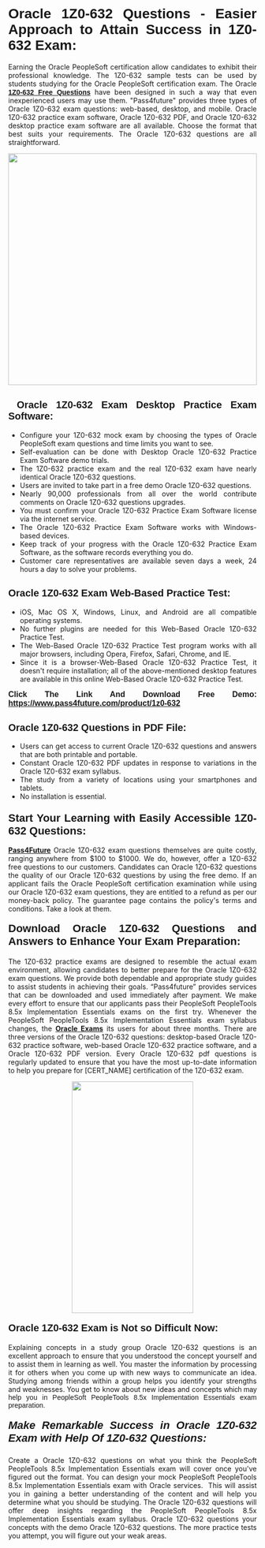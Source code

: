 <h1 style="text-align: justify;"><span style="font-family:Tahoma,Geneva,sans-serif;"><strong>Oracle 1Z0-632 Questions - Easier Approach to Attain Success in 1Z0-632 Exam:</strong></span></h1>

<p style="text-align: justify;">Earning the Oracle PeopleSoft certification allow candidates to exhibit their professional knowledge. The 1Z0-632 sample tests can be used by students studying for the Oracle PeopleSoft certification exam. The Oracle <a href="https://www.pass4future.com/questions/oracle/1z0-632" target="_blank"><span style="font-family:Tahoma,Geneva,sans-serif;"><strong>1Z0-632 Free Questions</strong></span></a> have been designed in such a way that even inexperienced users may use them. "Pass4future" provides three types of Oracle 1Z0-632 exam questions: web-based, desktop, and mobile. Oracle 1Z0-632 practice exam software, Oracle 1Z0-632 PDF, and Oracle 1Z0-632 desktop practice exam software are all available. Choose the format that best suits your requirements. The Oracle 1Z0-632 questions are all straightforward.</p>

<p style="text-align: justify;"><a href="https://www.pass4future.com/product/1z0-632" target="_blank"><img alt="" src="https://lh3.googleusercontent.com/pw/AM-JKLU5_aushiRQbaoUdVonD_1om6esFnUm_j21jdeI1V3aesz_ETcO2Y8QVj0ZamD1vJ__MzXKNoh3XzzrDTXgudBuMwEatvdphNwcixeZDIncATvFdVanIchOfqVuIJHbWkG03KYMH2pwXnb7WaAnvI3g=w1366-h490-no?authuser=0" style="width: 100%; height: 470px;" /></a></p>

<h2 style="text-align: justify;"><strong><span style="font-family:Tahoma,Geneva,sans-serif;"><span style="font-size:20px;"> Oracle 1Z0-632 Exam Desktop Practice Exam Software:</span></span></strong></h2>

<ul>
	<li style="text-align: justify;">Configure your 1Z0-632 mock exam by choosing the types of Oracle PeopleSoft exam questions and time limits you want to see.</li>
	<li style="text-align: justify;">Self-evaluation can be done with Desktop Oracle 1Z0-632 Practice Exam Software demo trials.</li>
	<li style="text-align: justify;">The 1Z0-632 practice exam and the real 1Z0-632 exam have nearly identical Oracle 1Z0-632 questions.</li>
	<li style="text-align: justify;">Users are invited to take part in a free demo Oracle 1Z0-632 questions.</li>
	<li style="text-align: justify;">Nearly 90,000 professionals from all over the world contribute comments on Oracle 1Z0-632 questions upgrades.</li>
	<li style="text-align: justify;">You must confirm your Oracle 1Z0-632 Practice Exam Software license via the internet service.</li>
	<li style="text-align: justify;">The Oracle 1Z0-632 Practice Exam Software works with Windows-based devices.</li>
	<li style="text-align: justify;">Keep track of your progress with the Oracle 1Z0-632 Practice Exam Software, as the software records everything you do.</li>
	<li style="text-align: justify;">Customer care representatives are available seven days a week, 24 hours a day to solve your problems.</li>
</ul>

<h2 style="text-align: justify;"><span style="font-family:Tahoma,Geneva,sans-serif;"><strong><span style="font-size:20px;">Oracle 1Z0-632 Exam Web-Based Practice Test:</span></strong></span></h2>

<ul>
	<li style="text-align: justify;">iOS, Mac OS X, Windows, Linux, and Android are all compatible operating systems.</li>
	<li style="text-align: justify;">No further plugins are needed for this Web-Based Oracle 1Z0-632 Practice Test.</li>
	<li style="text-align: justify;">The Web-Based Oracle 1Z0-632 Practice Test program works with all major browsers, including Opera, Firefox, Safari, Chrome, and IE.</li>
	<li style="text-align: justify;">Since it is a browser-Web-Based Oracle 1Z0-632 Practice Test, it doesn't require installation; all of the above-mentioned desktop features are available in this online Web-Based Oracle 1Z0-632 Practice Test.</li>
</ul>

<p style="text-align: justify;"><span style="font-family:Tahoma,Geneva,sans-serif;"><span style="font-size:16px;"><strong>Click The Link And Download Free Demo:</strong></span></span> <a href="https://www.pass4future.com/product/1z0-632" target="_blank"><span style="font-family:Tahoma,Geneva,sans-serif;"><span style="font-size:16px;"><strong>https://www.pass4future.com/product/1z0-632</strong></span></span></a></p>

<h2 style="text-align: justify;"><strong><span style="font-family:Tahoma,Geneva,sans-serif;"><span style="font-size:20px;">Oracle 1Z0-632 Questions in PDF File:</span></span></strong></h2>

<ul>
	<li style="text-align: justify;">Users can get access to current Oracle 1Z0-632 questions and answers that are both printable and portable.</li>
	<li style="text-align: justify;">Constant Oracle 1Z0-632 PDF updates in response to variations in the Oracle 1Z0-632 exam syllabus.</li>
	<li style="text-align: justify;">The study from a variety of locations using your smartphones and tablets.</li>
	<li style="text-align: justify;">No installation is essential.</li>
</ul>

<h3 style="text-align: justify;"><span style="font-family:Tahoma,Geneva,sans-serif;"><strong><span style="font-size:22px;">Start Your Learning with Easily Accessible 1Z0-632 Questions:</span></strong></span></h3>

<p style="text-align: justify;"><strong><a href="https://www.pass4future.com/" target="_blank">Pass4Future</a></strong> Oracle 1Z0-632 exam questions themselves are quite costly, ranging anywhere from $100 to $1000. We do, however, offer a 1Z0-632 free questions to our customers. Candidates can Oracle 1Z0-632 questions the quality of our Oracle 1Z0-632 questions by using the free demo. If an applicant fails the Oracle PeopleSoft certification examination while using our Oracle 1Z0-632 exam questions, they are entitled to a refund as per our money-back policy. The guarantee page contains the policy's terms and conditions. Take a look at them.</p>

<h4 style="text-align: justify;"><strong><span style="font-family:Tahoma,Geneva,sans-serif;"><span style="font-size:22px;">Download Oracle 1Z0-632 Questions and Answers to Enhance Your Exam Preparation:</span></span></strong></h4>

<p style="text-align: justify;">The 1Z0-632 practice exams are designed to resemble the actual exam environment, allowing candidates to better prepare for the Oracle 1Z0-632 exam questions. We provide both dependable and appropriate study guides to assist students in achieving their goals. “Pass4future” provides services that can be downloaded and used immediately after payment. We make every effort to ensure that our applicants pass their PeopleSoft PeopleTools 8.5x Implementation Essentials exams on the first try. Whenever the PeopleSoft PeopleTools 8.5x Implementation Essentials exam syllabus changes, the <strong><a href="https://www.pass4future.com/oracle" target="_blank">Oracle Exams</a></strong> its users for about three months. There are three versions of the Oracle 1Z0-632 questions: desktop-based Oracle 1Z0-632 practice software, web-based Oracle 1Z0-632 practice software, and a Oracle 1Z0-632 PDF version. Every Oracle 1Z0-632 pdf questions is regularly updated to ensure that you have the most up-to-date information to help you prepare for [CERT_NAME] certification of the 1Z0-632 exam.</p>

<p style="text-align: center;"><a href="https://www.pass4future.com/product/1z0-632" target="_blank"><img alt="" src="https://lh3.googleusercontent.com/pw/AM-JKLV3yUm3jiqqIo1xIsj1VJ_UeysYexQY-pRYO0rIFl3vg11QZioN-gzffpw2AfKqFynWuvoXOreWrWS0swpr4xmOSWfwII2jvatteuqrfxiWGFBSHPiZUCoi33jqeymK5dmu-0enyX6tayRCAMHw05jv=s617-no?authuser=0" style="width: 70%; height: 470px;" /></a></p>

<h4 style="text-align: justify;"><strong><span style="font-family:Tahoma,Geneva,sans-serif;"><span style="font-size:20px;">Oracle 1Z0-632 Exam is Not so Difficult Now:</span></span></strong></h4>

<p style="text-align: justify;">Explaining concepts in a study group Oracle 1Z0-632 questions is an excellent approach to ensure that you understood the concept yourself and to assist them in learning as well. You master the information by processing it for others when you come up with new ways to communicate an idea. Studying among friends within a group helps you identify your strengths and weaknesses. You get to know about new ideas and concepts <span style="font-family:Tahoma,Geneva,sans-serif;">which may help you in PeopleSoft PeopleTools 8.5x Implementation Essentials exam preparation.</span></p>

<h5 style="text-align: justify;"><span style="font-family:Tahoma,Geneva,sans-serif;"><span style="font-size:22px;"><strong>Make Remarkable Success in Oracle 1Z0-632 Exam with Help Of 1Z0-632 Questions:</strong></span></span></h5>

<p style="text-align: justify;">Create a Oracle 1Z0-632 questions on what you think the PeopleSoft PeopleTools 8.5x Implementation Essentials exam will cover once you've figured out the format. You can design your mock PeopleSoft PeopleTools 8.5x Implementation Essentials exam with Oracle services.  This will assist you in gaining a better understanding of the content and will help you determine what you should be studying. The Oracle 1Z0-632 questions will offer deep insights regarding the PeopleSoft PeopleTools 8.5x Implementation Essentials exam syllabus. Oracle 1Z0-632 questions your concepts with the demo Oracle 1Z0-632 questions. The more practice tests you attempt, you will figure out your weak areas.</p>
